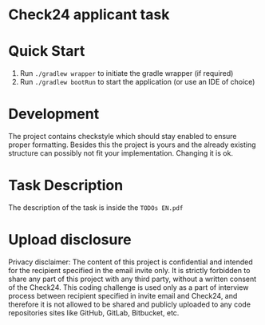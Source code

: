 # Check24 applicant task

# Quick Start
 1. Run `./gradlew wrapper` to initiate the gradle wrapper (if required)
 2. Run `./gradlew bootRun` to start the application (or use an IDE of choice)

# Development
The project contains checkstyle which should stay enabled to ensure proper formatting. Besides this the project
is yours and the already existing structure can possibly not fit your implementation. Changing it is ok.

# Task Description
The description of the task is inside the `TODOs EN.pdf`

# Upload disclosure
Privacy disclaimer: The content of this project is confidential and intended for the recipient specified in the email
invite only. It is strictly forbidden to share any part of this project with any third party, without a written consent
of the Check24. This coding challenge is used only as a part of interview process between recipient specified in
invite email and Check24, and therefore it is not allowed to be shared and publicly uploaded to any code repositories
sites like GitHub, GitLab, Bitbucket, etc.